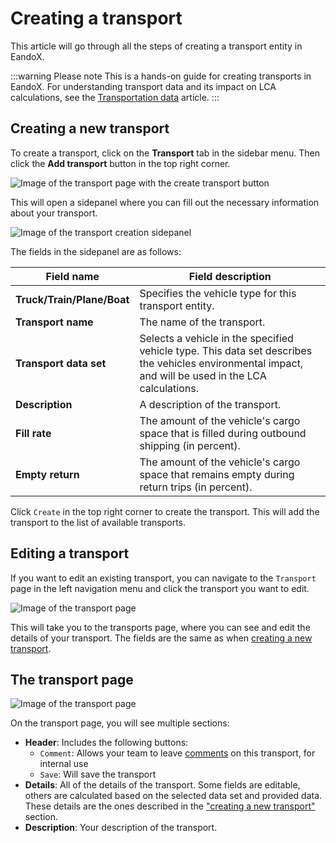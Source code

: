 # Creating a transport

This article will go through all the steps of creating a transport entity in EandoX.

:::warning Please note
This is a hands-on guide for creating transports in EandoX. For understanding transport data and its impact on LCA calculations, see the [Transportation data](/documentation/understanding-lca/transportation-data) article.
:::

<YouTubeEmbed videoId="mtq5YPO1_ZM" />

## Creating a new transport

To create a transport, click on the **Transport** tab in the sidebar menu. Then click the **Add transport** button in the top right corner.

![Image of the transport page with the create transport button](/images/transport/create-button.jpg)

This will open a sidepanel where you can fill out the necessary information about your transport.

![Image of the transport creation sidepanel](/images/transport/create-panel.jpg)

<span id="transport-fields-table">The fields in the sidepanel are as follows:</span>

| Field name                 | Field description                                                                                                                                     |
| -------------------------- | ----------------------------------------------------------------------------------------------------------------------------------------------------- |
| **Truck/Train/Plane/Boat** | Specifies the vehicle type for this transport entity.                                                                                                 |
| **Transport name**         | The name of the transport.                                                                                                                            |
| **Transport data set**     | Selects a vehicle in the specified vehicle type. This data set describes the vehicles environmental impact, and will be used in the LCA calculations. |
| **Description**            | A description of the transport.                                                                                                                       |
| **Fill rate**              | The amount of the vehicle's cargo space that is filled during outbound shipping (in percent).                                                         |
| **Empty return**           | The amount of the vehicle's cargo space that remains empty during return trips (in percent).                                                          |

Click `Create` in the top right corner to create the transport. This will add the transport to the list of available transports.

## Editing a transport

If you want to edit an existing transport, you can navigate to the `Transport` page in the left navigation menu and click the transport you want to edit.

![Image of the transport page](/images/transport/edit-transport.jpg)

This will take you to the transports page, where you can see and edit the details of your transport. The fields are the same as when [creating a new transport](#transport-fields-table).

## The transport page

![Image of the transport page](/images/transport/transport-page.jpg)

On the transport page, you will see multiple sections:

- **Header**: Includes the following buttons:
  - `Comment`: Allows your team to leave [comments](/documentation/data/comments) on this transport, for internal use
  - `Save`: Will save the transport
- **Details**: All of the details of the transport. Some fields are editable, others are calculated based on the selected data set and provided data. These details are the ones described in the ["creating a new transport"](#transport-fields-table) section.
- **Description**: Your description of the transport.
